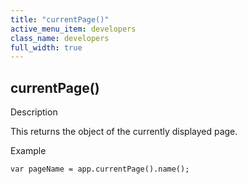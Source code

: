 ```yaml
---
title: "currentPage()"
active_menu_item: developers
class_name: developers
full_width: true
---
```



## currentPage()

Description

This returns the object of the currently displayed page.

Example

    var pageName = app.currentPage().name();
   

